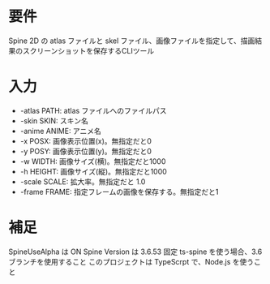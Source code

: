 # 要件
Spine 2D の atlas ファイルと skel ファイル、画像ファイルを指定して、描画結果のスクリーンショットを保存するCLIツール

# 入力

* -atlas PATH: atlas ファイルへのファイルパス
* -skin SKIN: スキン名
* -anime ANIME: アニメ名
* -x POSX: 画像表示位置(x)。無指定だと0
* -y POSY: 画像表示位置(y)。無指定だと0
* -w WIDTH: 画像サイズ(横)。無指定だと1000
* -h HEIGHT: 画像サイズ(縦)。無指定だと1000
* -scale SCALE: 拡大率。無指定だと 1.0
* -frame FRAME: 指定フレームの画像を保存する。無指定だと1

# 補足
SpineUseAlpha は ON
Spine Version は 3.6.53 固定
ts-spine を使う場合、3.6ブランチを使用すること
このプロジェクトは TypeScrpt で、Node.js を使うこと

